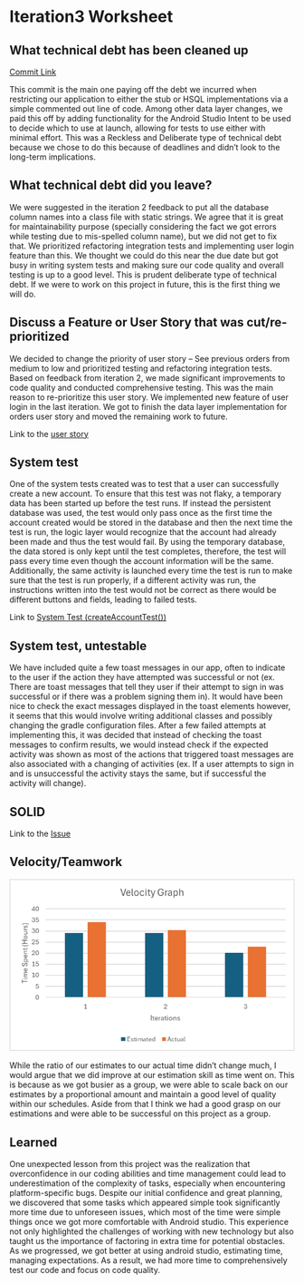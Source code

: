 # Iteration3 Worksheet

## What technical debt has been cleaned up
[Commit Link](https://code.cs.umanitoba.ca/comp3350-winter2024/1nnovator2-a01-12/-/commit/5e137a8e6478180ca218ad2455018fd9a520cfda#20a23a590af0253035135e5ccea29480200ab233_62_65)

This commit is the main one paying off the debt we incurred when restricting our application to either the stub or HSQL implementations via a simple commented out line of code. Among other data layer changes, 
we paid this off by adding functionality for the Android Studio Intent to be used to decide which to use at launch, allowing for tests to use either with minimal effort. This was a Reckless and Deliberate type of 
technical debt because we chose to do this because of deadlines and didn’t look to the long-term implications.

## What technical debt did you leave?
We were suggested in the iteration 2 feedback to put all the database column names into a class file with static strings. 
We agree that it is great for maintainability purpose (specially considering the fact we got errors while testing due to mis-spelled 
column name), but we did not get to fix that. We prioritized refactoring integration tests and implementing user login feature than this. 
We thought we could do this near the due date but got busy in writing system tests and making sure our code quality and overall testing is up to a good level. 
This is prudent deliberate type of technical debt. If we were to work on this project in future, this is the first thing we will do.

## Discuss a Feature or User Story that was cut/re-prioritized
We decided to change the priority of user story – See previous orders from medium to low and prioritized testing and refactoring integration tests. Based on feedback from iteration 2, 
we made significant improvements to code quality and conducted comprehensive testing. This was the main reason to re-prioritize this user story.
We implemented new feature of user login in the last iteration. We got to finish the data layer implementation for orders user story and moved the remaining work to future. 

Link to the [user story](https://code.cs.umanitoba.ca/comp3350-winter2024/1nnovator2-a01-12/-/issues/54) 

## System test
One of the system tests created was to test that a user can successfully create a new account. To ensure that this test was not flaky, a temporary data has been started up before the test runs. 
If instead the persistent database was used, the test would only pass once as the first time the account created would be stored in the database and then the next time the test is run, the logic layer 
would recognize that the account had already been made and thus the test would fail. By using the temporary database, the data stored is only kept until the test completes, therefore, the test will pass 
every time even though the account information will be the same. Additionally, the same activity is launched every time the test is run to make sure that the test is run properly, if a different activity 
was run, the instructions written into the test would not be correct as there would be different buttons and fields, leading to failed tests.

Link to [System Test (createAccountTest())](https://code.cs.umanitoba.ca/comp3350-winter2024/1nnovator2-a01-12/-/blob/0.3/app/src/androidTest/java/comp3350/Innovator2/AcceptanceTests/SignInInstrumentedTests.java) 


## System test, untestable
We have included quite a few toast messages in our app, often to indicate to the user if the action they have attempted was successful or not (ex. There are toast messages that tell they user if their attempt to sign 
in was successful or if there was a problem signing them in). It would have been nice to check the exact messages displayed in the toast elements however, it seems that this would involve writing additional classes and possibly 
changing the gradle configuration files. After a few failed attempts at implementing this, it was decided that instead of checking the toast messages to confirm results, we would instead check if the expected activity was shown 
as most of the actions that triggered toast messages are also associated with a changing of activities (ex. If a user attempts to sign in and is unsuccessful the activity stays the same, but if successful the activity will change).


## SOLID
Link to the [Issue](https://code.cs.umanitoba.ca/comp3350-winter2024/twelvegrooves-a02-12/-/issues/79) 

## Velocity/Teamwork
![Velocity Graph](VelocityGraph.png)

While the ratio of our estimates to our actual time didn’t change much, I would argue that we did improve at our estimation skill as time went on. This is because as we got busier as a group, we were able to scale back on our 
estimates by a proportional amount and maintain a good level of quality within our schedules. Aside from that I think we had a good grasp on our estimations and were able to be successful on this project as a group.

## Learned
One unexpected lesson from this project was the realization that overconfidence in our coding abilities and time management could lead to underestimation of the complexity of tasks, 
especially when encountering platform-specific bugs. Despite our initial confidence and great planning, we discovered that some tasks which appeared simple took significantly more 
time due to unforeseen issues, which most of the time were simple things once we got more comfortable with Android studio. This experience not only highlighted the challenges of working 
with new technology but also taught us the importance of factoring in extra time for potential obstacles. As we progressed, we got better at using android studio, estimating time, managing 
expectations. As a result, we had more time to comprehensively test our code and focus on code quality.